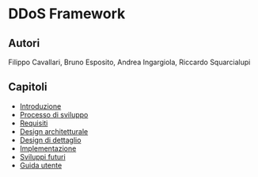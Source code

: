 # DDoS Framework



## Autori

Filippo Cavallari, Bruno Esposito, Andrea Ingargiola, Riccardo Squarcialupi



## Capitoli

* [Introduzione](Introduzione.md)
* [Processo di sviluppo](Processo-di-sviluppo.md)
* [Requisiti](Requisiti.md)
* [Design architetturale](Design-architetturale.md)
* [Design di dettaglio](Design-di-dettaglio.md)
* [Implementazione]()
* [Sviluppi futuri]()
* [Guida utente]()